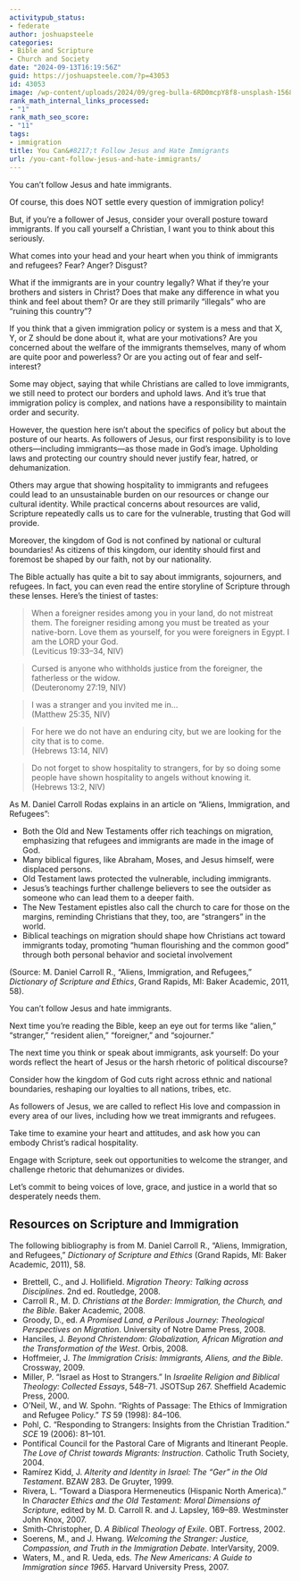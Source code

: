 ```yaml
---
activitypub_status:
- federate
author: joshuapsteele
categories:
- Bible and Scripture
- Church and Society
date: "2024-09-13T16:19:56Z"
guid: https://joshuapsteele.com/?p=43053
id: 43053
image: /wp-content/uploads/2024/09/greg-bulla-6RD0mcpY8f8-unsplash-1568x1023.jpg
rank_math_internal_links_processed:
- "1"
rank_math_seo_score:
- "11"
tags:
- immigration
title: You Can&#8217;t Follow Jesus and Hate Immigrants
url: /you-cant-follow-jesus-and-hate-immigrants/
---
```


You can’t follow Jesus and hate immigrants.

Of course, this does NOT settle every question of immigration policy!

But, if you’re a follower of Jesus, consider your overall posture toward immigrants. If you call yourself a Christian, I want you to think about this seriously.

What comes into your head and your heart when you think of immigrants and refugees? Fear? Anger? Disgust?

What if the immigrants are in your country legally? What if they’re your brothers and sisters in Christ? Does that make any difference in what you think and feel about them? Or are they still primarily “illegals” who are “ruining this country”?

If you think that a given immigration policy or system is a mess and that X, Y, or Z should be done about it, what are your motivations? Are you concerned about the welfare of the immigrants themselves, many of whom are quite poor and powerless? Or are you acting out of fear and self-interest?

Some may object, saying that while Christians are called to love immigrants, we still need to protect our borders and uphold laws. And it’s true that immigration policy is complex, and nations have a responsibility to maintain order and security.

However, the question here isn’t about the specifics of policy but about the posture of our hearts. As followers of Jesus, our first responsibility is to love others—including immigrants—as those made in God’s image. Upholding laws and protecting our country should never justify fear, hatred, or dehumanization.

Others may argue that showing hospitality to immigrants and refugees could lead to an unsustainable burden on our resources or change our cultural identity. While practical concerns about resources are valid, Scripture repeatedly calls us to care for the vulnerable, trusting that God will provide.

Moreover, the kingdom of God is not confined by national or cultural boundaries! As citizens of this kingdom, our identity should first and foremost be shaped by our faith, not by our nationality.

The Bible actually has quite a bit to say about immigrants, sojourners, and refugees. In fact, you can even read the entire storyline of Scripture through these lenses. Here’s the tiniest of tastes:

> When a foreigner resides among you in your land, do not mistreat them. The foreigner residing among you must be treated as your native-born. Love them as yourself, for you were foreigners in Egypt. I am the LORD your God.  
> (Leviticus 19:33–34, NIV)

> Cursed is anyone who withholds justice from the foreigner, the fatherless or the widow.  
> (Deuteronomy 27:19, NIV)

> I was a stranger and you invited me in…  
> (Matthew 25:35, NIV)

> For here we do not have an enduring city, but we are looking for the city that is to come.  
> (Hebrews 13:14, NIV)

> Do not forget to show hospitality to strangers, for by so doing some people have shown hospitality to angels without knowing it.  
> (Hebrews 13:2, NIV)

As M. Daniel Carroll Rodas explains in an article on “Aliens, Immigration, and Refugees”:

- Both the Old and New Testaments offer rich teachings on migration, emphasizing that refugees and immigrants are made in the image of God.
- Many biblical figures, like Abraham, Moses, and Jesus himself, were displaced persons.
- Old Testament laws protected the vulnerable, including immigrants.
- Jesus’s teachings further challenge believers to see the outsider as someone who can lead them to a deeper faith.
- The New Testament epistles also call the church to care for those on the margins, reminding Christians that they, too, are “strangers” in the world.
- Biblical teachings on migration should shape how Christians act toward immigrants today, promoting “human flourishing and the common good” through both personal behavior and societal involvement

(Source: M. Daniel Carroll R., “Aliens, Immigration, and Refugees,” *Dictionary of Scripture and Ethics*, Grand Rapids, MI: Baker Academic, 2011, 58).

You can’t follow Jesus and hate immigrants.

Next time you’re reading the Bible, keep an eye out for terms like “alien,” “stranger,” “resident alien,” “foreigner,” and “sojourner.”

The next time you think or speak about immigrants, ask yourself: Do your words reflect the heart of Jesus or the harsh rhetoric of political discourse?

Consider how the kingdom of God cuts right across ethnic and national boundaries, reshaping our loyalties to all nations, tribes, etc.

As followers of Jesus, we are called to reflect His love and compassion in every area of our lives, including how we treat immigrants and refugees.

Take time to examine your heart and attitudes, and ask how you can embody Christ’s radical hospitality.

Engage with Scripture, seek out opportunities to welcome the stranger, and challenge rhetoric that dehumanizes or divides.

Let’s commit to being voices of love, grace, and justice in a world that so desperately needs them.

## Resources on Scripture and Immigration

The following bibliography is from M. Daniel Carroll R., “Aliens, Immigration, and Refugees,” *Dictionary of Scripture and Ethics* (Grand Rapids, MI: Baker Academic, 2011), 58.

- Brettell, C., and J. Hollifield. *Migration Theory: Talking across Disciplines*. 2nd ed. Routledge, 2008.
- Carroll R., M. D. *Christians at the Border: Immigration, the Church, and the Bible*. Baker Academic, 2008.
- Groody, D., ed. *A Promised Land, a Perilous Journey: Theological Perspectives on Migration*. University of Notre Dame Press, 2008.
- Hanciles, J. *Beyond Christendom: Globalization, African Migration and the Transformation of the West*. Orbis, 2008.
- Hoffmeier, J. *The Immigration Crisis: Immigrants, Aliens, and the Bible*. Crossway, 2009.
- Miller, P. “Israel as Host to Strangers.” In *Israelite Religion and Biblical Theology: Collected Essays*, 548–71. JSOTSup 267. Sheffield Academic Press, 2000.
- O’Neil, W., and W. Spohn. “Rights of Passage: The Ethics of Immigration and Refugee Policy.” *TS* 59 (1998): 84–106.
- Pohl, C. “Responding to Strangers: Insights from the Christian Tradition.” *SCE* 19 (2006): 81–101.
- Pontifical Council for the Pastoral Care of Migrants and Itinerant People. *The Love of Christ towards Migrants: Instruction*. Catholic Truth Society, 2004.
- Ramírez Kidd, J. *Alterity and Identity in Israel: The “Ger” in the Old Testament*. BZAW 283. De Gruyter, 1999.
- Rivera, L. “Toward a Diaspora Hermeneutics (Hispanic North America).” In *Character Ethics and the Old Testament: Moral Dimensions of Scripture*, edited by M. D. Carroll R. and J. Lapsley, 169–89. Westminster John Knox, 2007.
- Smith-Christopher, D. *A Biblical Theology of Exile*. OBT. Fortress, 2002.
- Soerens, M., and J. Hwang. *Welcoming the Stranger: Justice, Compassion, and Truth in the Immigration Debate*. InterVarsity, 2009.
- Waters, M., and R. Ueda, eds. *The New Americans: A Guide to Immigration since 1965*. Harvard University Press, 2007.